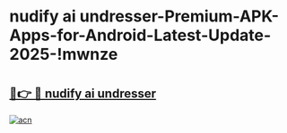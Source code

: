 # nudify ai undresser-Premium-APK-Apps-for-Android-Latest-Update-2025-!mwnze

# <h2><a href="https://googleone.com">🔗👉 🔴 nudify ai undresser</a></h2>

[![acn](https://github.com/user-attachments/assets/0f9c940e-d8b0-45ae-aac7-cd30a18b3e1c)](https://googleone.com)

